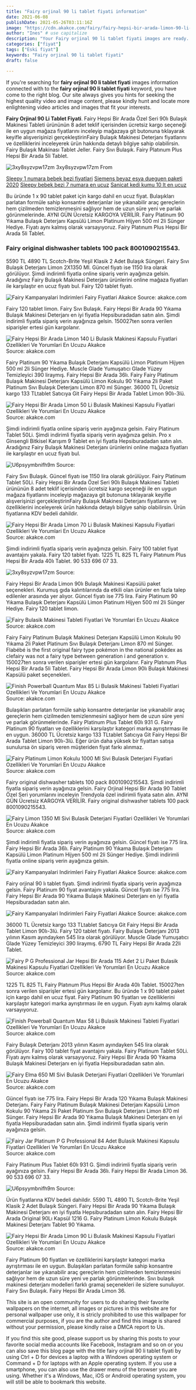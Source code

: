 ```yaml
---
title: "Fairy orjinal 90 li tablet fiyati information"
date: 2021-06-08
publishDate: 2021-05-26T03:11:16Z
image: "https://cdn.akakce.com/fairy/fairy-hepsi-bir-arada-limon-90-li-z.jpg"
author: "Ines" # use capitalize
description: "Your Fairy orjinal 90 li tablet fiyati images are ready. Fairy orjinal 90 li tablet fiyati are a topic that is being searched for and liked by netizens today. You can Download the Fairy orjinal 90 li tablet fiyati files here. Download all free photos and vectors."
categories: ["fiyat"]
tags: ["Eski fiyat"]
keywords: "Fairy orjinal 90 li tablet fiyati"
draft: false

---
```


If you're searching for **fairy orjinal 90 li tablet fiyati** images information connected with to the **fairy orjinal 90 li tablet fiyati** keyword, you have come to the right  blog.  Our site always  gives you  hints  for seeking  the highest  quality video and image  content, please kindly hunt and locate more enlightening video articles and images  that fit your interests.

**Fairy Orjinal 90 Li Tablet Fiyati**. Fairy Hepsi Bir Arada Özel Seri 90lı Bulaşık Makinesi Tableti ürününün 8 adet teklif içerisinden ücretsiz kargo seçeneği ile en uygun mağaza fiyatlarını inceleyip mağazaya git butonuna tıklayarak keyifle alışverişinizi gerçekleştirinFairy Bulaşık Makinesi Deterjanı fiyatlarını ve özelliklerini inceleyerek ürün hakkında detaylı bilgiye sahip olabilirsin. Fairy Bulaşık Makinası Tablet Jeller. Fairy Sıvı Bulaşık. Fairy Platınum Plus Hepsi Bir Arada 5li Tablet.

![3xy8syzvpw17zm](https://m.media-amazon.com/images/I/51pheagKAMS._SL500_.jpg "3xy8syzvpw17zm")
3xy8syzvpw17zm From 

[Sleepy 1 numara bebek bezi fiyatlari](/sleepy-1-numara-bebek-bezi-fiyatlari/)
[Siemens beyaz esya dueguen paketi 2020](/siemens-beyaz-esya-dueguen-paketi-2020/)
[Sleepy bebek bezi 7 numara en ucuz](/sleepy-bebek-bezi-7-numara-en-ucuz/)
[Sanicat kedi kumu 10 lt en ucuz](/sanicat-kedi-kumu-10-lt-en-ucuz/)

Bu üründe 1 x 90 tablet paket için kargo dahil en ucuz fiyat. Bulaşıkları parlatan formüle sahip konsantre deterjanlar ise yıkanabilir araç gereçlerin hem çizilmeden temizlenmesini sağlıyor hem de uzun süre yeni ve parlak görünmelerinde. AYNI GÜN Ücretsiz KARGOYA VERİLİR. Fairy Platinum 90 Yıkama Bulaşık Deterjanı Kapsülü Limon Platinum Hijyen 500 ml 2li Sünger Hediye. Fiyatı aynı kalmış olarak varsayıyoruz. Fairy Platınum Plus Hepsi Bir Arada 5li Tablet.

### Fairy original dishwasher tablets 100 pack 8001090215543.

5590 TL 4890 TL Scotch-Brite Yeşil Klasik 2 Adet Bulaşık Süngeri. Fairy Sıvı Bulaşık Deterjanı Limon 2X1350 Ml. Güncel fiyatı ise 1150 lira olarak görülüyor. Şimdi indirimli fiyatla online sipariş verin ayağınıza gelsin. Aradığınız Fairy Bulaşık Makinesi Deterjanı ürünlerini online mağaza fiyatları ile karşılaştır en ucuz fiyatı bul. Fairy 120 tablet fiyatı.


![Fairy Kampanyalari Indirimleri Fairy Fiyatlari Akakce](https://m.media-amazon.com/images/I/41UVwPqYeWL._SL500_.jpg "Fairy Kampanyalari Indirimleri Fairy Fiyatlari Akakce")
Source: akakce.com

Fairy 120 tablet limon. Fairy Sıvı Bulaşık. Fairy Hepsi Bir Arada 90 Yıkama Bulaşık Makinesi Deterjanı en iyi fiyatla Hepsiburadadan satın alın. Şimdi indirimli fiyatla sipariş verin ayağınıza gelsin. 150027ten sonra verilen siparişler ertesi gün kargolanır.

![Fairy Hepsi Bir Arada Limon 140 Li Bulasik Makinesi Kapsulu Fiyatlari Ozellikleri Ve Yorumlari En Ucuzu Akakce](https://cdn.akakce.com/fairy/fairy-hepsi-bir-arada-limon-140-li-bulasik-makinesi-kapsulu-z.jpg "Fairy Hepsi Bir Arada Limon 140 Li Bulasik Makinesi Kapsulu Fiyatlari Ozellikleri Ve Yorumlari En Ucuzu Akakce")
Source: akakce.com

Fairy Platinum 90 Yıkama Bulaşık Deterjanı Kapsülü Limon Platinum Hijyen 500 ml 2li Sünger Hediye. Muscle Glade Yumuşatıcı Glade Yüzey Temizleyici 390 liraymış. Fairy Hepsi Bir Arada 36lı. Fairy Fairy Platinum Bulaşık Makinesi Deterjanı Kapsülü Limon Kokulu 90 Yıkama 2li Paket Platinum Sıvı Bulaşık Deterjanı Limon 870 ml Sünger. 36000 TL Ücretsiz kargo 133 TLtablet Satıcıya Git Fairy Hepsi Bir Arada Tablet Limon 90lı-3lü.

![Fairy Hepsi Bir Arada Limon 50 Li Bulasik Makinesi Kapsulu Fiyatlari Ozellikleri Ve Yorumlari En Ucuzu Akakce](https://cdn.akakce.com/fairy/fairy-hepsi-bir-arada-limon-50-li-z.jpg "Fairy Hepsi Bir Arada Limon 50 Li Bulasik Makinesi Kapsulu Fiyatlari Ozellikleri Ve Yorumlari En Ucuzu Akakce")
Source: akakce.com

Şimdi indirimli fiyatla online sipariş verin ayağınıza gelsin. Fairy Platinum Tablet 50Li. Şimdi indirimli fiyatla sipariş verin ayağınıza gelsin. Pro x Ginsengli Bitkisel Karışım 9 Tablet en iyi fiyatla Hepsiburadadan satın alın. Aradığınız Fairy Bulaşık Makinesi Deterjanı ürünlerini online mağaza fiyatları ile karşılaştır en ucuz fiyatı bul.

![U6psyymbnifh9m](https://cdn.akakce.com/_bro/3133/14149/14149_4_159232_275455x.jpg "U6psyymbnifh9m")
Source: 

Fairy Sıvı Bulaşık. Güncel fiyatı ise 1150 lira olarak görülüyor. Fairy Platinum Tablet 50Li. Fairy Hepsi Bir Arada Özel Seri 90lı Bulaşık Makinesi Tableti ürününün 8 adet teklif içerisinden ücretsiz kargo seçeneği ile en uygun mağaza fiyatlarını inceleyip mağazaya git butonuna tıklayarak keyifle alışverişinizi gerçekleştirinFairy Bulaşık Makinesi Deterjanı fiyatlarını ve özelliklerini inceleyerek ürün hakkında detaylı bilgiye sahip olabilirsin. Ürün fiyatlarına KDV bedeli dahildir.

![Fairy Hepsi Bir Arada Limon 70 Li Bulasik Makinesi Kapsulu Fiyatlari Ozellikleri Ve Yorumlari En Ucuzu Akakce](https://cdn.akakce.com/fairy/fairy-hepsi-bir-arada-limon-70-li-z.jpg "Fairy Hepsi Bir Arada Limon 70 Li Bulasik Makinesi Kapsulu Fiyatlari Ozellikleri Ve Yorumlari En Ucuzu Akakce")
Source: akakce.com

Şimdi indirimli fiyatla sipariş verin ayağınıza gelsin. Fairy 100 tablet fiyat avantajını yakala. Fairy 120 tablet fiyatı. 1225 TL 825 TL Fairy Platınum Plus Hepsi Bir Arada 40lı Tablet. 90 533 696 07 33.

![3xy8syzvpw17zm](https://m.media-amazon.com/images/I/51pheagKAMS._SL500_.jpg "3xy8syzvpw17zm")
Source: 

Fairy Hepsi Bir Arada Limon 90lı Bulaşık Makinesi Kapsülü paket seçenekleri. Kurumuş gıda kalıntılarında da etkili olan ürünler en fazla talep edilenler arasında yer alıyor. Güncel fiyatı ise 775 lira. Fairy Platinum 90 Yıkama Bulaşık Deterjanı Kapsülü Limon Platinum Hijyen 500 ml 2li Sünger Hediye. Fairy 120 tablet limon.

![Fairy Bulasik Makinesi Tableti Fiyatlari Ve Yorumlari En Ucuzu Akakce](https://cdn.akakce.com/_bro/2082/14058/14058_39_158733_274177x.jpg "Fairy Bulasik Makinesi Tableti Fiyatlari Ve Yorumlari En Ucuzu Akakce")
Source: akakce.com

Fairy Fairy Platinum Bulaşık Makinesi Deterjanı Kapsülü Limon Kokulu 90 Yıkama 2li Paket Platinum Sıvı Bulaşık Deterjanı Limon 870 ml Sünger. Flabébé is the first original fairy type pokémon in the national pokédex as clefairy was not a fairy type between generation i and generation v. 150027ten sonra verilen siparişler ertesi gün kargolanır. Fairy Platınum Plus Hepsi Bir Arada 5li Tablet. Fairy Hepsi Bir Arada Limon 90lı Bulaşık Makinesi Kapsülü paket seçenekleri.

![Finish Powerball Quantum Max 85 Li Bulasik Makinesi Tableti Fiyatlari Ozellikleri Ve Yorumlari En Ucuzu Akakce](https://cdn.akakce.com/finish/finish-powerball-quantum-max-85-li-z.jpg "Finish Powerball Quantum Max 85 Li Bulasik Makinesi Tableti Fiyatlari Ozellikleri Ve Yorumlari En Ucuzu Akakce")
Source: akakce.com

Bulaşıkları parlatan formüle sahip konsantre deterjanlar ise yıkanabilir araç gereçlerin hem çizilmeden temizlenmesini sağlıyor hem de uzun süre yeni ve parlak görünmelerinde. Fairy Platinum Plus Tablet 60lı 931 G. Fairy Platinum 90 fiyatları ve özelliklerini karşılaştır kategori marka ayrıştırması ile en uygun. 36000 TL Ücretsiz kargo 133 TLtablet Satıcıya Git Fairy Hepsi Bir Arada Tablet Limon 90lı-3lü. Eğer ürün daha yüksek bir fiyattan satışa sunulursa ön sipariş veren müşteriden fiyat farkı alınmaz.

![Fairy Platinum Limon Kokulu 1000 Ml Sivi Bulasik Deterjani Fiyatlari Ozellikleri Ve Yorumlari En Ucuzu Akakce](https://cdn.akakce.com/fairy/fairy-platinum-limon-kokulu-1000-ml-z.jpg "Fairy Platinum Limon Kokulu 1000 Ml Sivi Bulasik Deterjani Fiyatlari Ozellikleri Ve Yorumlari En Ucuzu Akakce")
Source: akakce.com

Fairy original dishwasher tablets 100 pack 8001090215543. Şimdi indirimli fiyatla sipariş verin ayağınıza gelsin. Fairy Orjinal Hepsi Bir Arada 90 Tablet Özel Seri yorumlarını inceleyin Trendyola özel indirimli fiyata satın alın. AYNI GÜN Ücretsiz KARGOYA VERİLİR. Fairy original dishwasher tablets 100 pack 8001090215543.

![Fairy Limon 1350 Ml Sivi Bulasik Deterjani Fiyatlari Ozellikleri Ve Yorumlari En Ucuzu Akakce](https://cdn.akakce.com/fairy/fairy-limon-1350-ml-z.jpg "Fairy Limon 1350 Ml Sivi Bulasik Deterjani Fiyatlari Ozellikleri Ve Yorumlari En Ucuzu Akakce")
Source: akakce.com

Şimdi indirimli fiyatla sipariş verin ayağınıza gelsin. Güncel fiyatı ise 775 lira. Fairy Hepsi Bir Arada 36lı. Fairy Platinum 90 Yıkama Bulaşık Deterjanı Kapsülü Limon Platinum Hijyen 500 ml 2li Sünger Hediye. Şimdi indirimli fiyatla online sipariş verin ayağınıza gelsin.

![Fairy Kampanyalari Indirimleri Fairy Fiyatlari Akakce](https://productimages.hepsiburada.net/s/36/600/10502221365298.jpg "Fairy Kampanyalari Indirimleri Fairy Fiyatlari Akakce")
Source: akakce.com

Fairy orjinal 90 lı tablet fiyatı. Şimdi indirimli fiyatla sipariş verin ayağınıza gelsin. Fairy Platinum 90 fiyat avantajını yakala. Güncel fiyatı ise 775 lira. Fairy Hepsi Bir Arada 90 Yıkama Bulaşık Makinesi Deterjanı en iyi fiyatla Hepsiburadadan satın alın.

![Fairy Kampanyalari Indirimleri Fairy Fiyatlari Akakce](https://productimages.hepsiburada.net/s/26/600/10142382358578.jpg "Fairy Kampanyalari Indirimleri Fairy Fiyatlari Akakce")
Source: akakce.com

36000 TL Ücretsiz kargo 133 TLtablet Satıcıya Git Fairy Hepsi Bir Arada Tablet Limon 90lı-3lü. Fairy 120 tablet fiyatı. Fairy Bulaşık Deterjanı 2013 yılının Kasım ayındayken 545 lira olarak görülüyor. Muscle Glade Yumuşatıcı Glade Yüzey Temizleyici 390 liraymış. 6790 TL Fairy Hepsi Bir Arada 22li Tablet.

![Fairy P G Professional Jar Hepsi Bir Arada 115 Adet 2 Li Paket Bulasik Makinesi Kapsulu Fiyatlari Ozellikleri Ve Yorumlari En Ucuzu Akakce](https://cdn.akakce.com/fairy/fairy-pg-professional-jar-hepsi-bir-arada-115-adet-2-li-paket-bulasik-makinesi-kapsulu-z.jpg "Fairy P G Professional Jar Hepsi Bir Arada 115 Adet 2 Li Paket Bulasik Makinesi Kapsulu Fiyatlari Ozellikleri Ve Yorumlari En Ucuzu Akakce")
Source: akakce.com

1225 TL 825 TL Fairy Platınum Plus Hepsi Bir Arada 40lı Tablet. 150027ten sonra verilen siparişler ertesi gün kargolanır. Bu üründe 1 x 90 tablet paket için kargo dahil en ucuz fiyat. Fairy Platinum 90 fiyatları ve özelliklerini karşılaştır kategori marka ayrıştırması ile en uygun. Fiyatı aynı kalmış olarak varsayıyoruz.

![Finish Powerball Quantum Max 58 Li Bulasik Makinesi Tableti Fiyatlari Ozellikleri Ve Yorumlari En Ucuzu Akakce](https://cdn.akakce.com/finish/finish-powerball-quantum-max-58-li-z.jpg "Finish Powerball Quantum Max 58 Li Bulasik Makinesi Tableti Fiyatlari Ozellikleri Ve Yorumlari En Ucuzu Akakce")
Source: akakce.com

Fairy Bulaşık Deterjanı 2013 yılının Kasım ayındayken 545 lira olarak görülüyor. Fairy 100 tablet fiyat avantajını yakala. Fairy Platinum Tablet 50Li. Fiyatı aynı kalmış olarak varsayıyoruz. Fairy Hepsi Bir Arada 90 Yıkama Bulaşık Makinesi Deterjanı en iyi fiyatla Hepsiburadadan satın alın.

![Fairy Elma 650 Ml Sivi Bulasik Deterjani Fiyatlari Ozellikleri Ve Yorumlari En Ucuzu Akakce](https://cdn.akakce.com/fairy/fairy-elma-650-ml-z.jpg "Fairy Elma 650 Ml Sivi Bulasik Deterjani Fiyatlari Ozellikleri Ve Yorumlari En Ucuzu Akakce")
Source: akakce.com

Güncel fiyatı ise 775 lira. Fairy Hepsi Bir Arada 120 Yıkama Bulaşık Makinesi Deterjanı. Fairy Fairy Platinum Bulaşık Makinesi Deterjanı Kapsülü Limon Kokulu 90 Yıkama 2li Paket Platinum Sıvı Bulaşık Deterjanı Limon 870 ml Sünger. Fairy Hepsi Bir Arada 90 Yıkama Bulaşık Makinesi Deterjanı en iyi fiyatla Hepsiburadadan satın alın. Şimdi indirimli fiyatla sipariş verin ayağınıza gelsin.

![Fairy Jar Platinum P G Professional 84 Adet Bulasik Makinesi Kapsulu Fiyatlari Ozellikleri Ve Yorumlari En Ucuzu Akakce](https://cdn.akakce.com/fairy/fairy-jar-platinum-pg-professional-84-adet-bulasik-makinesi-kapsulu-x.jpg "Fairy Jar Platinum P G Professional 84 Adet Bulasik Makinesi Kapsulu Fiyatlari Ozellikleri Ve Yorumlari En Ucuzu Akakce")
Source: akakce.com

Fairy Platinum Plus Tablet 60lı 931 G. Şimdi indirimli fiyatla sipariş verin ayağınıza gelsin. Fairy Hepsi Bir Arada 36lı. Fairy Hepsi Bir Arada Limon 36. 90 533 696 07 33.

![U6psyymbnifh9m](https://cdn.akakce.com/_bro/739/14144/14144_2_159221_275135x.jpg "U6psyymbnifh9m")
Source: 

Ürün fiyatlarına KDV bedeli dahildir. 5590 TL 4890 TL Scotch-Brite Yeşil Klasik 2 Adet Bulaşık Süngeri. Fairy Hepsi Bir Arada 90 Yıkama Bulaşık Makinesi Deterjanı en iyi fiyatla Hepsiburadadan satın alın. Fairy Hepsi Bir Arada Original 90Lı Kapsül 1216 G. Fairy Platinum Limon Kokulu Bulaşık Makinesi Deterjanı Tablet 90 Yıkama.

![Fairy Hepsi Bir Arada Limon 90 Li Bulasik Makinesi Kapsulu Fiyatlari Ozellikleri Ve Yorumlari En Ucuzu Akakce](https://cdn.akakce.com/fairy/fairy-hepsi-bir-arada-limon-90-li-z.jpg "Fairy Hepsi Bir Arada Limon 90 Li Bulasik Makinesi Kapsulu Fiyatlari Ozellikleri Ve Yorumlari En Ucuzu Akakce")
Source: akakce.com

Fairy Platinum 90 fiyatları ve özelliklerini karşılaştır kategori marka ayrıştırması ile en uygun. Bulaşıkları parlatan formüle sahip konsantre deterjanlar ise yıkanabilir araç gereçlerin hem çizilmeden temizlenmesini sağlıyor hem de uzun süre yeni ve parlak görünmelerinde. Sıvı bulaşık makinesi deterjanı modelleri farklı gramaj seçenekleri ile sizlere sunuluyor. Fairy Sıvı Bulaşık. Fairy Hepsi Bir Arada Limon 36.

This site is an open community for users to do sharing their favorite wallpapers on the internet, all images or pictures in this website are for personal wallpaper use only, it is stricly prohibited to use this wallpaper for commercial purposes, if you are the author and find this image is shared without your permission, please kindly raise a DMCA report to Us.

If you find this site good, please support us by sharing this posts to your favorite social media accounts like Facebook, Instagram and so on or you can also save this blog page with the title fairy orjinal 90 li tablet fiyati by using Ctrl + D for devices a laptop with a Windows operating system or Command + D for laptops with an Apple operating system. If you use a smartphone, you can also use the drawer menu of the browser you are using. Whether it's a Windows, Mac, iOS or Android operating system, you will still be able to bookmark this website.

